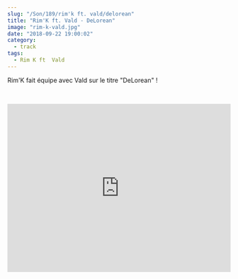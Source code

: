 ```yaml
--- 
slug: "/Son/189/rim'k ft. vald/delorean"
title: "Rim'K ft. Vald - DeLorean"
image: "rim-k-vald.jpg"
date: "2018-09-22 19:00:02"
category:
  - track
tags:
  - Rim K ft  Vald
---
```

<p>Rim'K fait équipe avec Vald sur le titre "DeLorean" !</p><br/><p><iframe src="https://open.spotify.com/embed?uri=spotify%3Atrack%3A55g4eVo9OMDMxOgt3oMjio" width="100%" height="380" frameborder="0" allowtransparency="true" allow="encrypted-media"></iframe></p>
